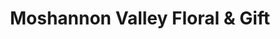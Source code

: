 ---
title: "Moshannon Valley Floral & Gift"
url: /houtzdale/moshannon-valley-floral-and-gift/
shop: florist
---